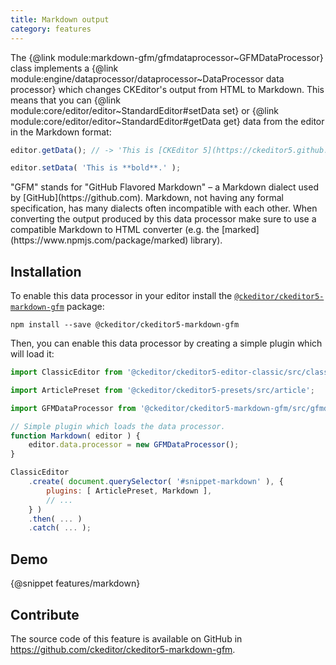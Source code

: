```yaml
---
title: Markdown output
category: features
---
```


The {@link module:markdown-gfm/gfmdataprocessor~GFMDataProcessor} class implements a {@link module:engine/dataprocessor/dataprocessor~DataProcessor data processor} which changes CKEditor's output from HTML to Markdown. This means that you can {@link module:core/editor/editor~StandardEditor#setData set} or {@link module:core/editor/editor~StandardEditor#getData get} data from the editor in the Markdown format:

```js
editor.getData(); // -> 'This is [CKEditor 5](https://ckeditor5.github.io).'

editor.setData( 'This is **bold**.' );
```

<info-box info>
	"GFM" stands for "GitHub Flavored Markdown" – a Markdown dialect used by [GitHub](https://github.com). Markdown, not having any formal specification, has many dialects often incompatible with each other. When converting the output produced by this data processor make sure to use a compatible Markdown to HTML converter (e.g. the [marked](https://www.npmjs.com/package/marked) library).
</info-box>

## Installation

To enable this data processor in your editor install the [`@ckeditor/ckeditor5-markdown-gfm`](https://www.npmjs.com/package/@ckeditor/ckeditor5-markdown-gfm) package:

```
npm install --save @ckeditor/ckeditor5-markdown-gfm
```

Then, you can enable this data processor by creating a simple plugin which will load it:

```js
import ClassicEditor from '@ckeditor/ckeditor5-editor-classic/src/classiceditor';

import ArticlePreset from '@ckeditor/ckeditor5-presets/src/article';

import GFMDataProcessor from '@ckeditor/ckeditor5-markdown-gfm/src/gfmdataprocessor';

// Simple plugin which loads the data processor.
function Markdown( editor ) {
	editor.data.processor = new GFMDataProcessor();
}

ClassicEditor
	.create( document.querySelector( '#snippet-markdown' ), {
		plugins: [ ArticlePreset, Markdown ],
		// ...
	} )
	.then( ... )
	.catch( ... );

```

## Demo

{@snippet features/markdown}

## Contribute

The source code of this feature is available on GitHub in https://github.com/ckeditor/ckeditor5-markdown-gfm.
